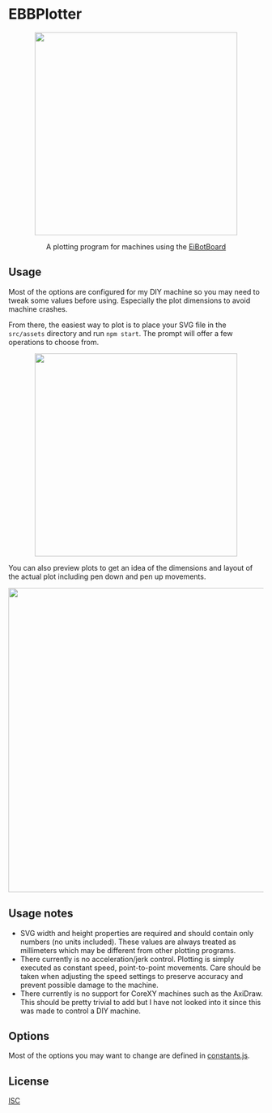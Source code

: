 # EBBPlotter

<p align="center">
  <img src="https://github.com/dtgreene/ebbplotter/assets/24302976/16256342-f252-4e7a-ac87-e87c649266f8" width="400" />
</p>
<p align="center">
  A plotting program for machines using the <a href="http://www.schmalzhaus.com/EBB/">EiBotBoard</a>
</p>

## Usage

Most of the options are configured for my DIY machine so you may need to tweak some values before using.  Especially the plot dimensions to avoid machine crashes.

From there, the easiest way to plot is to place your SVG file in the `src/assets` directory and run `npm start`.  The prompt will offer a few operations to choose from.

<p align="center">
  <img src="https://github.com/dtgreene/ebbplotter/assets/24302976/0709451a-f001-42f3-8586-9e3043462a61" width="400" />
</p>

You can also preview plots to get an idea of the dimensions and layout of the actual plot including pen down and pen up movements.

<p align="center">
  <img src="https://github.com/dtgreene/ebbplotter/assets/24302976/4b212ce1-1a53-403a-b823-697bbb8a3d8e" width="600" />
</p>

## Usage notes
- SVG width and height properties are required and should contain only numbers (no units included).  These values are always treated as millimeters which may be different from other plotting programs.
- There currently is no acceleration/jerk control.  Plotting is simply executed as constant speed, point-to-point movements.  Care should be taken when adjusting the speed settings to preserve accuracy and prevent possible damage to the machine.
- There currently is no support for CoreXY machines such as the AxiDraw.  This should be pretty trivial to add but I have not looked into it since this was made to control a DIY machine. 

## Options

Most of the options you may want to change are defined in [constants.js](src/constants.js). 

## License

[ISC](https://choosealicense.com/licenses/isc/)
